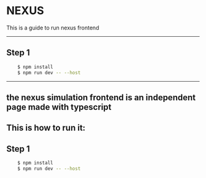 # NEXUS
This is a guide to run nexus frontend

---
## **Step 1**
```bash
    $ npm install
    $ npm run dev -- --host

```

---
## **the nexus simulation frontend is an independent page made with typescript**
This is how to run it: 
---
## **Step 1**
```bash
    $ npm install
    $ npm run dev -- --host

```
